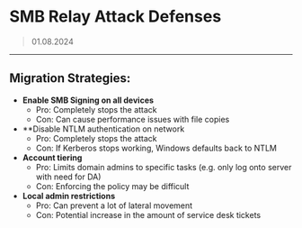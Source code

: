 # SMB Relay Attack Defenses
> 01.08.2024
---

## Migration Strategies:

- **Enable SMB Signing on all devices**
	- Pro: Completely stops the attack
	- Con: Can cause performance issues with file copies
- **Disable NTLM authentication on network
	- Pro: Completely stops the attack
	- Con: If Kerberos stops working, Windows defaults back to NTLM
- **Account tiering**
	- Pro: Limits domain admins to specific tasks (e.g. only log onto server with need for DA)
	- Con: Enforcing the policy may be difficult
- **Local admin restrictions**
	- Pro: Can prevent a lot of lateral movement
	- Con: Potential increase in the amount of  service desk tickets